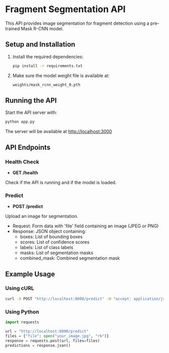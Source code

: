 # Fragment Segmentation API

This API provides image segmentation for fragment detection using a pre-trained Mask R-CNN model.

## Setup and Installation

1. Install the required dependencies:

   ```bash
   pip install -r requirements.txt
   ```

2. Make sure the model weight file is available at:

   ```bash
   weights/mask_rcnn_weight_0.pth
   ```

## Running the API

Start the API server with:

```bash
python app.py
```

The server will be available at <http://localhost:3000>

## API Endpoints

### Health Check

- **GET /health**

Check if the API is running and if the model is loaded.

### Predict

- **POST /predict**

Upload an image for segmentation.

- Request: Form data with 'file' field containing an image (JPEG or PNG)
- Response: JSON object containing:
  - boxes: List of bounding boxes
  - scores: List of confidence scores
  - labels: List of class labels
  - masks: List of segmentation masks
  - combined_mask: Combined segmentation mask

## Example Usage

### Using cURL

```bash
curl -X POST "http://localhost:8000/predict" -H "accept: application/json" -H "Content-Type: multipart/form-data" -F "file=@your_image.jpg"
```

### Using Python

```python
import requests

url = "http://localhost:8000/predict"
files = {"file": open("your_image.jpg", "rb")}
response = requests.post(url, files=files)
predictions = response.json()
```
